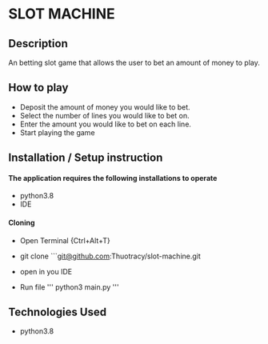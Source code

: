 # SLOT MACHINE

## Description

An betting slot game that allows the user to bet an amount of money to play.

##  How to play
* Deposit the amount of money you would like to bet.
* Select the number of lines you would like to bet on.
* Enter the amount you would like to bet on each line.
* Start playing the game


## Installation / Setup instruction

#### The application requires the following installations to operate 
* python3.8
* IDE


#### Cloning

* Open Terminal {Ctrl+Alt+T}

* git clone ```git@github.com:Thuotracy/slot-machine.git

* open in you IDE

* Run file ''' python3 main.py '''


## Technologies Used
* python3.8

